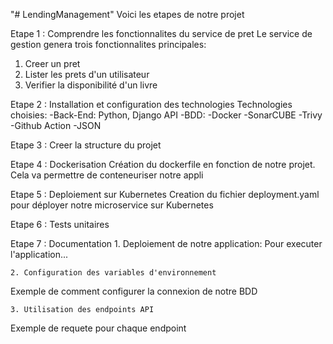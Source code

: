 "# LendingManagement" 
Voici les etapes de notre projet

Etape 1 : Comprendre les fonctionnalites du service de pret
Le service de gestion genera trois fonctionnalites principales:
1. Creer un pret
2. Lister les prets d'un utilisateur
3. Verifier la disponibilité d'un livre

Etape 2 : Installation et configuration des technologies
Technologies choisies:
    -Back-End: Python, Django API
    -BDD: 
    -Docker
    -SonarCUBE
    -Trivy
    -Github Action 
    -JSON

Etape 3 : Creer la structure du projet

Etape 4 : Dockerisation
Création du dockerfile en fonction de notre projet.
Cela va permettre de conteneuriser notre appli

Etape 5 : Deploiement sur Kubernetes
Creation du fichier deployment.yaml pour déployer notre microservice sur Kubernetes

Etape 6 : Tests unitaires

Etape 7 : Documentation
    1. Deploiement de notre application:
Pour executer l'application...

    2. Configuration des variables d'environnement
Exemple de comment configurer la connexion de notre BDD

    3. Utilisation des endpoints API
Exemple de requete pour chaque endpoint

